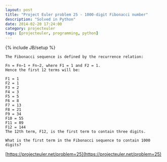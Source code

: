 ```yaml
---
layout: post
title: "Project Euler problem 25 - 1000-digit Fibonacci number"
description: "Solved in Python"
date: 2014-02-20 17:24:00
category: projecteuler
tags: [projecteuler, programming, python]
---
```

{% include JB/setup %}

    The Fibonacci sequence is defined by the recurrence relation:

    Fn = Fn−1 + Fn−2, where F1 = 1 and F2 = 1.
    Hence the first 12 terms will be:

    F1 = 1
    F2 = 1
    F3 = 2
    F4 = 3
    F5 = 5
    F6 = 8
    F7 = 13
    F8 = 21
    F9 = 34
    F10 = 55
    F11 = 89
    F12 = 144
    The 12th term, F12, is the first term to contain three digits.

    What is the first term in the Fibonacci sequence to contain 1000 digits?

[https://projecteuler.net/problem=25](https://projecteuler.net/problem=25)


